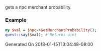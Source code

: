 gets a npc merchant probability.
### Example

```perl
my $val = $npc->GetMerchantProbability();
quest::say($val); # Returns uint
```


Generated On 2018-01-15T13:04:48-08:00